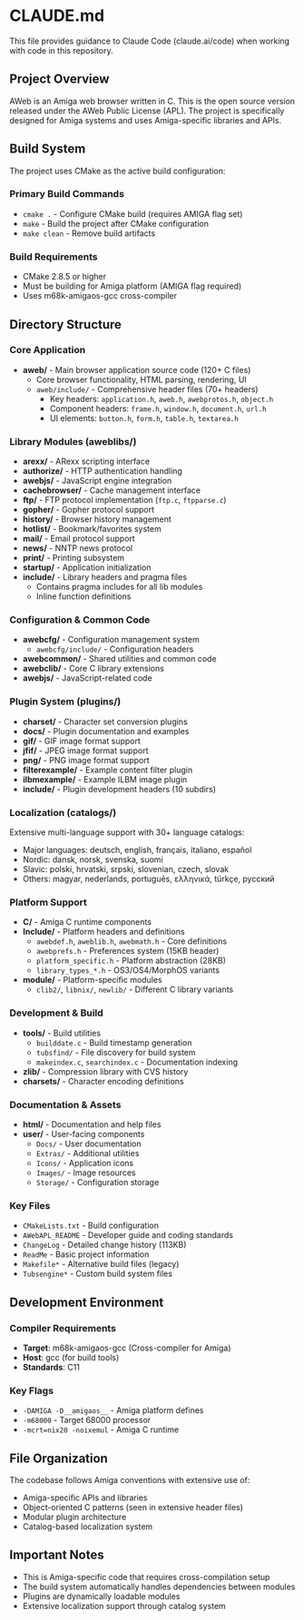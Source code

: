 # CLAUDE.md

This file provides guidance to Claude Code (claude.ai/code) when working with code in this repository.

## Project Overview

AWeb is an Amiga web browser written in C. This is the open source version released under the AWeb Public License (APL). The project is specifically designed for Amiga systems and uses Amiga-specific libraries and APIs.

## Build System

The project uses CMake as the active build configuration:

### Primary Build Commands

- `cmake .` - Configure CMake build (requires AMIGA flag set)
- `make` - Build the project after CMake configuration
- `make clean` - Remove build artifacts

### Build Requirements

- CMake 2.8.5 or higher
- Must be building for Amiga platform (AMIGA flag required)
- Uses m68k-amigaos-gcc cross-compiler

## Directory Structure

### Core Application
- **aweb/** - Main browser application source code (120+ C files)
  - Core browser functionality, HTML parsing, rendering, UI
  - `aweb/include/` - Comprehensive header files (70+ headers)
    - Key headers: `application.h`, `aweb.h`, `awebprotos.h`, `object.h`
    - Component headers: `frame.h`, `window.h`, `document.h`, `url.h`
    - UI elements: `button.h`, `form.h`, `table.h`, `textarea.h`

### Library Modules (aweblibs/)
- **arexx/** - ARexx scripting interface
- **authorize/** - HTTP authentication handling
- **awebjs/** - JavaScript engine integration
- **cachebrowser/** - Cache management interface
- **ftp/** - FTP protocol implementation (`ftp.c`, `ftpparse.c`)
- **gopher/** - Gopher protocol support
- **history/** - Browser history management
- **hotlist/** - Bookmark/favorites system
- **mail/** - Email protocol support
- **news/** - NNTP news protocol
- **print/** - Printing subsystem
- **startup/** - Application initialization
- **include/** - Library headers and pragma files
  - Contains pragma includes for all lib modules
  - Inline function definitions

### Configuration & Common Code
- **awebcfg/** - Configuration management system
  - `awebcfg/include/` - Configuration headers
- **awebcommon/** - Shared utilities and common code
- **awebclib/** - Core C library extensions
- **awebjs/** - JavaScript-related code

### Plugin System (plugins/)
- **charset/** - Character set conversion plugins
- **docs/** - Plugin documentation and examples
- **gif/** - GIF image format support
- **jfif/** - JPEG image format support  
- **png/** - PNG image format support
- **filterexample/** - Example content filter plugin
- **ilbmexample/** - Example ILBM image plugin
- **include/** - Plugin development headers (10 subdirs)

### Localization (catalogs/)
Extensive multi-language support with 30+ language catalogs:
- Major languages: deutsch, english, français, italiano, español
- Nordic: dansk, norsk, svenska, suomi
- Slavic: polski, hrvatski, srpski, slovenian, czech, slovak
- Others: magyar, nederlands, português, ελληνικά, türkçe, русский

### Platform Support
- **C/** - Amiga C runtime components
- **Include/** - Platform headers and definitions
  - `awebdef.h`, `aweblib.h`, `awebmath.h` - Core definitions
  - `awebprefs.h` - Preferences system (15KB header)
  - `platform_specific.h` - Platform abstraction (28KB)
  - `library_types_*.h` - OS3/OS4/MorphOS variants
- **module/** - Platform-specific modules
  - `clib2/`, `libnix/`, `newlib/` - Different C library variants

### Development & Build
- **tools/** - Build utilities
  - `builddate.c` - Build timestamp generation  
  - `tubsfind/` - File discovery for build system
  - `makeindex.c`, `searchindex.c` - Documentation indexing
- **zlib/** - Compression library with CVS history
- **charsets/** - Character encoding definitions

### Documentation & Assets
- **html/** - Documentation and help files
- **user/** - User-facing components
  - `Docs/` - User documentation
  - `Extras/` - Additional utilities
  - `Icons/` - Application icons
  - `Images/` - Image resources
  - `Storage/` - Configuration storage

### Key Files
- `CMakeLists.txt` - Build configuration
- `AWebAPL_README` - Developer guide and coding standards
- `ChangeLog` - Detailed change history (113KB)
- `ReadMe` - Basic project information
- `Makefile*` - Alternative build files (legacy)
- `Tubsengine*` - Custom build system files

## Development Environment

### Compiler Requirements

- **Target**: m68k-amigaos-gcc (Cross-compiler for Amiga)
- **Host**: gcc (for build tools)
- **Standards**: C11

### Key Flags

- `-DAMIGA -D__amigaos__` - Amiga platform defines
- `-m68000` - Target 68000 processor
- `-mcrt=nix20 -noixemul` - Amiga C runtime

## File Organization

The codebase follows Amiga conventions with extensive use of:
- Amiga-specific APIs and libraries
- Object-oriented C patterns (seen in extensive header files)
- Modular plugin architecture
- Catalog-based localization system

## Important Notes

- This is Amiga-specific code that requires cross-compilation setup
- The build system automatically handles dependencies between modules
- Plugins are dynamically loadable modules
- Extensive localization support through catalog system